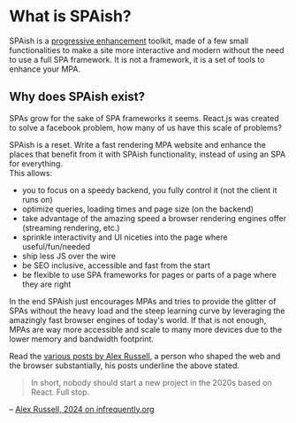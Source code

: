 # What is SPAish?

SPAish is a [progressive enhancement](https://www.quirksmode.org/blog/archives/2021/02/progressive_enh_1.html) toolkit,
made of a few small functionalities to make a site more interactive and modern without the need to
use a full SPA framework. It is not a framework, it is a set of tools to enhance your MPA.

## Why does SPAish exist?

SPAs grow for the sake of SPA frameworks it seems.
React.js was created to solve a facebook problem, how many of us have this scale of problems?

SPAish is a reset. Write a fast rendering MPA website and enhance
the places that benefit from it with SPAish functionality, instead of 
using an SPA for everything.  
This allows:
- you to focus on a speedy backend, you fully control it (not the client it runs on)
- optimize queries, loading times and page size (on the backend)
- take advantage of the amazing speed a browser rendering engines offer (streaming rendering, etc.)
- sprinkle interactivity and UI niceties into the page where useful/fun/needed
- ship less JS over the wire 
- be SEO inclusive, accessible and fast from the start
- be flexible to use SPA frameworks for pages or parts of a page where they are right

In the end SPAish just encourages MPAs and tries to provide the glitter of SPAs
without the heavy load and the steep learning curve by leveraging the amazingly
fast browser engines of today's world. If that is not enough, MPAs are way more
accessible and scale to many more devices due to the lower memory and bandwidth footprint.

Read the [various posts by Alex Russell](https://infrequently.org/), 
a person who shaped the web and the browser
substantially, his posts underline the above stated.

> In short, nobody should start a new project in the 2020s based on React. Full stop.

– [Alex Russell, 2024 on infrequently.org](https://infrequently.org/2024/11/if-not-react-then-what/)


## 